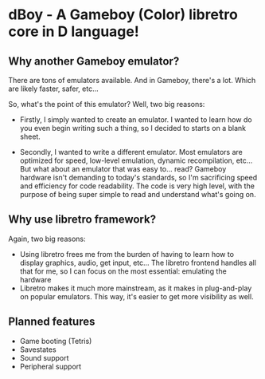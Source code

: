 # dBoy - A Gameboy (Color) libretro core in D language!

## Why another Gameboy emulator?

There are tons of emulators available. And in Gameboy, there's a lot. Which are likely faster, safer, etc...

So, what's the point of this emulator? Well, two big reasons:

- Firstly, I simply wanted to create an emulator. I wanted to learn how do you even begin writing such a thing, so I decided to starts on a blank sheet.

- Secondly, I wanted to write a different emulator. Most emulators are optimized for speed, low-level emulation, dynamic recompilation, etc... But what about an emulator that was easy to... read? Gameboy hardware isn't demanding to today's standards, so I'm sacrificing speed and efficiency for code readability. The code is very high level, with the purpose of being super simple to read and understand what's going on.

## Why use libretro framework?

Again, two big reasons:

- Using libretro frees me from the burden of having to learn how to display graphics, audio, get input, etc... The libretro frontend handles all that for me, so I can focus on the most essential: emulating the hardware
- Libretro makes it much more mainstream, as it makes in plug-and-play on popular emulators. This way, it's easier to get more visibility as well.

## Planned features

- Game booting (Tetris)
- Savestates
- Sound support
- Peripheral support
